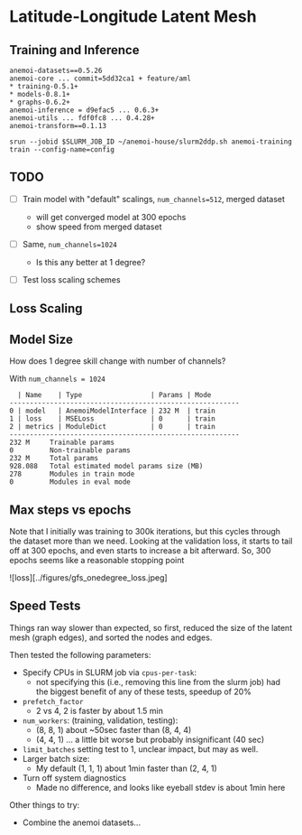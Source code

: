 # Latitude-Longitude Latent Mesh

## Training and Inference



```
anemoi-datasets==0.5.26
anemoi-core ... commit=5dd32ca1 + feature/aml
* training-0.5.1+
* models-0.8.1+
* graphs-0.6.2+
anemoi-inference = d9efac5 ... 0.6.3+
anemoi-utils ... fdf0fc8 ... 0.4.28+
anemoi-transform==0.1.13
```

```
srun --jobid $SLURM_JOB_ID ~/anemoi-house/slurm2ddp.sh anemoi-training train --config-name=config
```

## TODO

- [ ] Train model with "default" scalings, `num_channels=512`, merged dataset
    * will get converged model at 300 epochs
    * show speed from merged dataset
- [ ] Same, `num_channels=1024`
    * Is this any better at 1 degree?
- [ ] Test loss scaling schemes


## Loss Scaling


## Model Size

How does 1 degree skill change with number of channels?

With `num_channels = 1024`


```
  | Name    | Type                 | Params | Mode
---------------------------------------------------------
0 | model   | AnemoiModelInterface | 232 M  | train
1 | loss    | MSELoss              | 0      | train
2 | metrics | ModuleDict           | 0      | train
---------------------------------------------------------
232 M     Trainable params
0         Non-trainable params
232 M     Total params
928.088   Total estimated model params size (MB)
278       Modules in train mode
0         Modules in eval mode
```


## Max steps vs epochs

Note that I initially was training to 300k iterations, but this cycles through
the dataset more than we need.
Looking at the validation loss, it starts to tail off at 300 epochs, and even
starts to increase a bit afterward.
So, 300 epochs seems like a reasonable stopping point

![loss][../figures/gfs_onedegree_loss.jpeg]


## Speed Tests

Things ran way slower than expected, so first, reduced the size of the latent
mesh (graph edges), and sorted the nodes and edges.

Then tested the following parameters:
* Specify CPUs in SLURM job via `cpus-per-task`:
    * not specifying this (i.e., removing this line from the slurm job)
      had the biggest benefit of any of these tests, speedup of 20%
* `prefetch_factor`
    * 2 vs 4, 2 is faster by about 1.5 min
* `num_workers`: (training, validation, testing):
    * (8, 8, 1) about ~50sec faster than (8, 4, 4)
    * (4, 4, 1) ... a little bit worse but probably insignificant (40 sec)
* `limit_batches` setting test to 1, unclear impact, but may as well.
* Larger batch size:
    * My default (1, 1, 1) about 1min faster than (2, 4, 1)
* Turn off system diagnostics
    * Made no difference, and looks like eyeball stdev is about 1min here



Other things to try:
* Combine the anemoi datasets...





